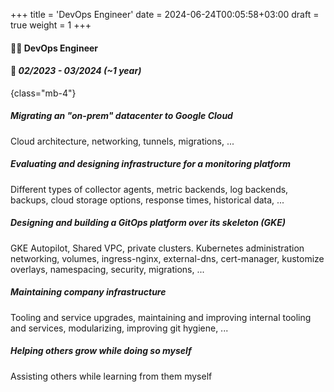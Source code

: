 +++
title = 'DevOps Engineer'
date = 2024-06-24T00:05:58+03:00
draft = true
weight = 1
+++

#### 🧑‍💻 DevOps Engineer

#### 📅 *02/2023 - 03/2024 (~1 year)*
{class="mb-4"}

##### Migrating an "on-prem" datacenter to Google Cloud

Cloud architecture, networking, tunnels, migrations, ...

##### Evaluating and designing infrastructure for a monitoring platform

Different types of collector agents, metric backends, log backends, backups, cloud storage options, response times, historical data, ...

##### Designing and building a GitOps platform over its skeleton (GKE)

GKE Autopilot, Shared VPC, private clusters. Kubernetes administration networking, volumes, ingress-nginx, external-dns, cert-manager, kustomize overlays, namespacing, security, migrations, ...

##### Maintaining company infrastructure

Tooling and service upgrades, maintaining and improving internal tooling and services, modularizing, improving git hygiene, ...

##### Helping others grow while doing so myself

Assisting others while learning from them myself
